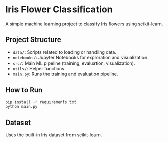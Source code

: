 # Iris Flower Classification

A simple machine learning project to classify Iris flowers using scikit-learn.

## Project Structure

- `data/`: Scripts related to loading or handling data.
- `notebooks/`: Jupyter Notebooks for exploration and visualization.
- `src/`: Main ML pipeline (training, evaluation, visualization).
- `utils/`: Helper functions.
- `main.py`: Runs the training and evaluation pipeline.

## How to Run

```bash
pip install -r requirements.txt
python main.py
```

## Dataset

Uses the built-in Iris dataset from scikit-learn.
